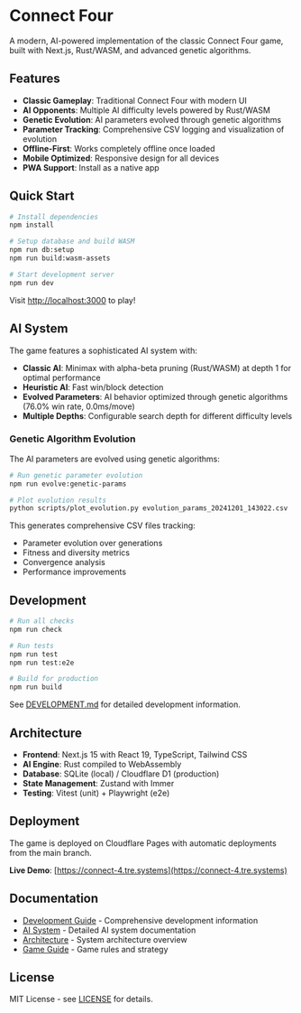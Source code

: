 # Connect Four

A modern, AI-powered implementation of the classic Connect Four game, built with Next.js, Rust/WASM, and advanced genetic algorithms.

## Features

- **Classic Gameplay**: Traditional Connect Four with modern UI
- **AI Opponents**: Multiple AI difficulty levels powered by Rust/WASM
- **Genetic Evolution**: AI parameters evolved through genetic algorithms
- **Parameter Tracking**: Comprehensive CSV logging and visualization of evolution
- **Offline-First**: Works completely offline once loaded
- **Mobile Optimized**: Responsive design for all devices
- **PWA Support**: Install as a native app

## Quick Start

```bash
# Install dependencies
npm install

# Setup database and build WASM
npm run db:setup
npm run build:wasm-assets

# Start development server
npm run dev
```

Visit [http://localhost:3000](http://localhost:3000) to play!

## AI System

The game features a sophisticated AI system with:

- **Classic AI**: Minimax with alpha-beta pruning (Rust/WASM) at depth 1 for optimal performance
- **Heuristic AI**: Fast win/block detection
- **Evolved Parameters**: AI behavior optimized through genetic algorithms (76.0% win rate, 0.0ms/move)
- **Multiple Depths**: Configurable search depth for different difficulty levels

### Genetic Algorithm Evolution

The AI parameters are evolved using genetic algorithms:

```bash
# Run genetic parameter evolution
npm run evolve:genetic-params

# Plot evolution results
python scripts/plot_evolution.py evolution_params_20241201_143022.csv
```

This generates comprehensive CSV files tracking:

- Parameter evolution over generations
- Fitness and diversity metrics
- Convergence analysis
- Performance improvements

## Development

```bash
# Run all checks
npm run check

# Run tests
npm run test
npm run test:e2e

# Build for production
npm run build
```

See [DEVELOPMENT.md](./docs/DEVELOPMENT.md) for detailed development information.

## Architecture

- **Frontend**: Next.js 15 with React 19, TypeScript, Tailwind CSS
- **AI Engine**: Rust compiled to WebAssembly
- **Database**: SQLite (local) / Cloudflare D1 (production)
- **State Management**: Zustand with Immer
- **Testing**: Vitest (unit) + Playwright (e2e)

## Deployment

The game is deployed on Cloudflare Pages with automatic deployments from the main branch.

**Live Demo**: [https://connect-4.tre.systems](https://connect-4.tre.systems)

## Documentation

- [Development Guide](./docs/DEVELOPMENT.md) - Comprehensive development information
- [AI System](./docs/AI-SYSTEM.md) - Detailed AI system documentation
- [Architecture](./docs/ARCHITECTURE.md) - System architecture overview
- [Game Guide](./docs/GAME-GUIDE.md) - Game rules and strategy

## License

MIT License - see [LICENSE](./LICENSE) for details.
